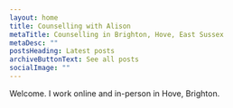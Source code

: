 ```yaml
---
layout: home
title: Counselling with Alison
metaTitle: Counselling in Brighton, Hove, East Sussex
metaDesc: ""
postsHeading: Latest posts
archiveButtonText: See all posts
socialImage: ""
---
```

W﻿elcome. I work online and in-person in Hove, Brighton.